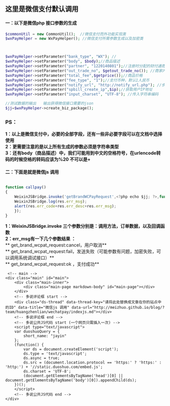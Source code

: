 ﻿## 这里是微信支付默认调用

#### 一：以下是微信php 接口参数的生成
```php
$commonUtil = new CommonUtil();  //微信支付而外功能实现类
$wxPayHelper = new WxPayHelper(); //微信支付所需参数生成以及加密类



$wxPayHelper->setParameter("bank_type", "WX"); //
$wxPayHelper->setParameter("body", $body);//商品描述
$wxPayHelper->setParameter("partner", "1220140801");//注册时分配的财付通商号
$wxPayHelper->setParameter("out_trade_no", $getout_trade_no()); //商家内部的订单号
$wxPayHelper->setParameter("total_fee",$getprice());//商品价格
$wxPayHelper->setParameter("fee_type", "1");//支付币种，默认1人民币
$wxPayHelper->setParameter("notify_url", "http://notify_url.php"); //步返回通知页面
$wxPayHelper->setParameter("spbill_create_ip",$ip);//获取用户IP地址
$wxPayHelper->setParameter("input_charset", "UTF-8"); //传入字符串编码

//测试数据的输出   输出获得微信接口需要的json
$jj=$wxPayHelper->create_biz_package();


```
### PS：
**1：以上是微信支付中，必要的全部字段，还有一些非必要字段可以在文档中选择使用**  
**2：更需要注意的是以上所有生成的参数必须是字符串类型**  
**3：还有body（商品描述）中，我们可能用到中文的空格符号，在urlencode转码的时候空格的转码应该为%20 不可以是+**   

    
#### 二：下面是就是微信js 调用

```js

function callpay()
{
	WeixinJSBridge.invoke('getBrandWCPayRequest',<?php echo $jj; ?>,function(res){
	WeixinJSBridge.log(res.err_msg);
	alert(res.err_code+res.err_desc+res.err_msg);
	});
}

```
**1：WeixinJSBridge.invoke 三个参数分别是：调用方法，订单数据，以及回调函数**  
**2：err_msg有一下几个参数结果 ：**  
**      get_brand_wcpat_request:cancel，用户取消**  
**      get_brand_wcpat_request:fail，发送失败（可能参数有问题，加密失败，可以调用系统调试接口）**  
**      get_brand_wcpat_request:ok ，支付成功**


     <!-- main -->
    <div class="main" id="main">
        <div class="main-inner">
            <div class="main-page markdown-body" id="main-page"></div>
        </div>
        <!-- 多说评论框 start -->
        <div class="ds-thread" data-thread-key="请将此处替换成文章在你的站点中的ID" data-title="微信js 调用" data-url="http://meizhuo.github.io/blog/?team/huangzhenlian/wechatpay/indexjs.md"></div>
        <!-- 多说评论框 end -->
        <!-- 多说公共JS代码 start (一个网页只需插入一次) -->
        <script type="text/javascript">
        var duoshuoQuery = {
            short_name: "jayin"
        };
        (function() {
            var ds = document.createElement('script');
            ds.type = 'text/javascript';
            ds.async = true;
            ds.src = (document.location.protocol == 'https:' ? 'https:' : 'http:') + '//static.duoshuo.com/embed.js';
            ds.charset = 'UTF-8';
            (document.getElementsByTagName('head')[0] || document.getElementsByTagName('body')[0]).appendChild(ds);
        })();
        </script>
        <!-- 多说公共JS代码 end -->
    </div>








